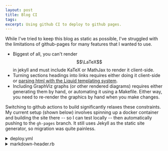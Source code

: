 ```yaml
---
layout: post
title: Blog CI
tags:
excerpt: Using github CI to deploy to github pages.
---
```


While I've tried to keep this blog as static as possible, I've struggled with the limitations of github-pages for many features that I wanted to use.

<!--more-->

- Biggest of all, you can't render $$\LaTeX$$ in jekyll and must include KaTeX or MathJax to render it client-side.
- Turning sections headings into links requires either doing it client-side or [parsing html with the Liquid templating system][jekyll-anchor-headings].
- Including GraphViz graphs (or other rendered diagrams) requires either generating them by hand, or automating it using a Makefile. Either way, you need to re-render the graphics by hand when you make changes.

[jekyll-anchor-headings]: https://github.com/allejo/jekyll-anchor-headings

Switching to github actions to build significantly relaxes these constraints. My current setup (shown below) involves spinning up a docker container and building the site there -- so I can test locally -- then automatically pushing to the `gh-pages` branch. It still uses Jekyll as the static site generator, so migration was quite painless.

<details markdown="1"><summary>deploy.yml</summary>

```yaml {% raw %}
name: Deploy to Github Pages

on:
  workflow_dispatch:
  push:
    branches:
      - master

jobs:
  build:

    runs-on: ubuntu-latest

    steps:
    - name: Checkout
      uses: actions/checkout@v2

    - name: Jekyll build
      run: |
        docker build . --tag=image
        docker run \
          -v ${{ github.workspace }}:/srv/jekyll -v ${{ github.workspace }}/_site:/srv/jekyll/_site \
          image jekyll build
    - name: Push to gh-pages
      uses: JamesIves/github-pages-deploy-action@3.6.2
      with:
        GITHUB_TOKEN: ${{ secrets.GITHUB_TOKEN }}
        # This is the branch you wish to deploy to, for example gh-pages or
        # docs.
        BRANCH: gh-pages
        # The folder in your repository that you want to deploy. If your build
        # script compiles into a directory named build you would put it here.
        # Folder paths cannot have a leading / or ./. If you wish to deploy the
        # root directory you can place a . here.
        FOLDER: _site
        # This option can be used if you'd prefer to have a single commit on
        # the deployment branch instead of maintaining the full history.
        SINGLE_COMMIT: true
{% endraw %}```

</details>

With the full power of Jekyll, you can render $$\LaTeX$$ server-side by switching kramdown's math engine to [sskatex](https://github.com/kramdown/math-sskatex). You can also write plugins in the `_plugins` folder e.g. to run graphviz or add anchor tags to headers -- I've included both of these plugins below; check out Jekyll's docs for more info.

<details markdown="1"><summary>graphviz.rb</summary>

```ruby
module Jekyll
  class GraphBlock < Liquid::Block

    def render(context)
      text = super
      io = IO.popen("dot -Gbgcolor=transparent -Tsvg", "r+")
      io.puts(text)
      io.close_write()
      io.gets() # skip <?xml>
      io.gets() # skip <!doctype>
      io.gets() # skip end of doctype
      io.gets() # skip comment
      io.gets() # skip comment
      io.read()
    end

  end
end

Liquid::Template.register_tag("graph", Jekyll::GraphBlock)
```

</details>

<details markdown="1"><summary>markdown-header.rb</summary>

```ruby
module Jekyll
  class MarkdownHeader < Converters::Markdown
    def convert(content)
      super.gsub(/<h(\d) id="(.*?)">(.*)<\/h(\d)>/, '<h\1 id="\2"><a href="#\2">\3</a></h\1>')
    end
  end
end
```

</details>
